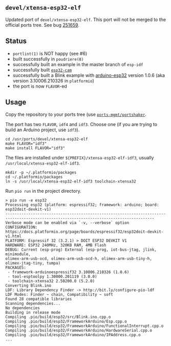 ## `devel/xtensa-esp32-elf`

Updated port of `devel/xtensa-esp32-elf`. This port will not be merged to the
official ports tree. See bug [251659](https://bugs.freebsd.org/bugzilla/show_bug.cgi?id=251659).

## Status

* `portlint(1)` is NOT happy (see #6)
* built successfully in `poudriere(8)`
* successfully built an example in the master branch of `esp-idf`
* successfully built [`esp32-cam`](https://github.com/bkeevil/esp32-cam)
* successfully built a Blink example with [arduino-esp32](https://github.com/espressif/arduino-esp32)
  version 1.0.6 (aka version 3.10006.210326 in `platformio`)
* the port is now `FLAVOR`-ed

## Usage

Copy the repository to your ports tree (use [`ports-mgmt/portshaker`](https://www.freshports.org/ports-mgmt/portshaker/).

The port has two `FLAVOR`, `idf4` and `idf3`. Choose one (if you are trying to
build an Arduino project, use `idf3`).

```console
cd /usr/ports/devel/xtensa-esp32-elf
make FLAVOR="idf3"
make install FLAVOR="idf3"
```

The files are installed under `${PREFIX}/xtensa-esp32-elf-idf3`, usually
`/usr/local/xtensa-esp32-elf-idf3`.

```console
mkdir -p ~/.platformio/packages
cd ~/.platformio/packages
ln -s /usr/local/xtensa-esp32-elf-idf3 toolchain-xtensa32
```

Run `pio run` in the project directory.

```
> pio run -e esp32
Processing esp32 (platform: espressif32; framework: arduino; board:
esp32doit-devkit-v1)
---------------------------------------------------------------------------------------------------------------------------------------
Verbose mode can be enabled via `-v, --verbose` option
CONFIGURATION: https://docs.platformio.org/page/boards/espressif32/esp32doit-devkit-v1.html
PLATFORM: Espressif 32 (3.2.1) > DOIT ESP32 DEVKIT V1
HARDWARE: ESP32 240MHz, 320KB RAM, 4MB Flash
DEBUG: Current (esp-prog) External (esp-prog, iot-bus-jtag, jlink, minimodule,
olimex-arm-usb-ocd, olimex-arm-usb-ocd-h, olimex-arm-usb-tiny-h,
olimex-jtag-tiny, tumpa)
PACKAGES:
 - framework-arduinoespressif32 3.10006.210326 (1.0.6)
 - tool-esptoolpy 1.30000.201119 (3.0.0)
 - toolchain-xtensa32 2.50200.0 (5.2.0)
Converting Blink.ino
LDF: Library Dependency Finder -> http://bit.ly/configure-pio-ldf
LDF Modes: Finder ~ chain, Compatibility ~ soft
Found 28 compatible libraries
Scanning dependencies...
No dependencies
Building in release mode
Compiling .pio/build/esp32/src/Blink.ino.cpp.o
Compiling .pio/build/esp32/FrameworkArduino/Esp.cpp.o
Compiling .pio/build/esp32/FrameworkArduino/FunctionalInterrupt.cpp.o
Compiling .pio/build/esp32/FrameworkArduino/HardwareSerial.cpp.o
Compiling .pio/build/esp32/FrameworkArduino/IPAddress.cpp.o
...
```

